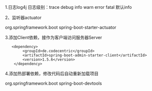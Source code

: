 1.日志log4j
		日志级别：trace debug info warn error fatal 默认info
		
2、监听器actuator

<dependency>
            <groupId>org.springframework.boot</groupId>
            <artifactId>spring-boot-starter-actuator</artifactId>
        </dependency>

3.添加Client依赖，接作为客户端访问服务器Server

       <dependency>
            <groupId>de.codecentric</groupId>
            <artifactId>spring-boot-admin-starter-client</artifactId>
            <version>1.5.6</version>
        </dependency>

4.添加热部署依赖，修改代码后自动重新加载项目

 <dependency>
            <groupId>org.springframework.boot</groupId>
            <artifactId>spring-boot-devtools</artifactId>
        </dependency>